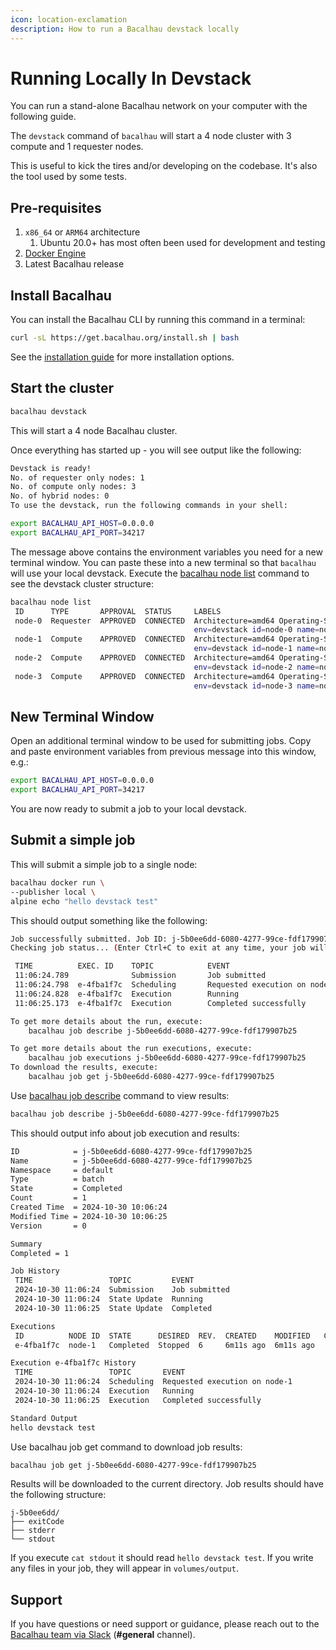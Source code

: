 ```yaml
---
icon: location-exclamation
description: How to run a Bacalhau devstack locally
---
```


# Running Locally In Devstack

You can run a stand-alone Bacalhau network on your computer with the following guide.

The `devstack` command of `bacalhau` will start a 4 node cluster with 3 compute and 1 requester nodes.

This is useful to kick the tires and/or developing on the codebase. It's also the tool used by some tests.

## Pre-requisites

1. `x86_64` or `ARM64` architecture
   1. Ubuntu 20.0+ has most often been used for development and testing
2. [Docker Engine](https://docs.docker.com/get-docker/)
3. Latest Bacalhau release

## Install Bacalhau

You can install the Bacalhau CLI by running this command in a terminal:

```bash
curl -sL https://get.bacalhau.org/install.sh | bash
```

See the [installation guide](running-locally.md#install-bacalhau) for more installation options.

## Start the cluster

```bash
bacalhau devstack
```

This will start a 4 node Bacalhau cluster.

Once everything has started up - you will see output like the following:

```bash
Devstack is ready!
No. of requester only nodes: 1
No. of compute only nodes: 3
No. of hybrid nodes: 0
To use the devstack, run the following commands in your shell:

export BACALHAU_API_HOST=0.0.0.0
export BACALHAU_API_PORT=34217
```

The message above contains the environment variables you need for a new terminal window. You can paste these into a new terminal so that `bacalhau` will use your local devstack. Execute the [bacalhau node list](/cli/node/list.md) command to see the devstack cluster structure:

```bash
bacalhau node list
 ID      TYPE       APPROVAL  STATUS     LABELS                                              CPU     MEMORY      DISK         GPU
 node-0  Requester  APPROVED  CONNECTED  Architecture=amd64 Operating-System=linux
                                         env=devstack id=node-0 name=node-0
 node-1  Compute    APPROVED  CONNECTED  Architecture=amd64 Operating-System=linux           1.4 /   2.7 GB /    13.1 GB /    0 /
                                         env=devstack id=node-1 name=node-1                  1.4     2.7 GB      13.1 GB      0
 node-2  Compute    APPROVED  CONNECTED  Architecture=amd64 Operating-System=linux           1.4 /   2.7 GB /    13.1 GB /    0 /
                                         env=devstack id=node-2 name=node-2                  1.4     2.7 GB      13.1 GB      0
 node-3  Compute    APPROVED  CONNECTED  Architecture=amd64 Operating-System=linux           1.4 /   2.7 GB /    13.1 GB /    0 /
                                         env=devstack id=node-3 name=node-3                  1.4     2.7 GB      13.1 GB      0
```

## New Terminal Window

Open an additional terminal window to be used for submitting jobs. Copy and paste environment variables from previous message into this window, e.g.:

```bash
export BACALHAU_API_HOST=0.0.0.0
export BACALHAU_API_PORT=34217
```

You are now ready to submit a job to your local devstack.

## Submit a simple job

This will submit a simple job to a single node:

```bash
bacalhau docker run \
--publisher local \
alpine echo "hello devstack test"
```

This should output something like the following:

```bash
Job successfully submitted. Job ID: j-5b0ee6dd-6080-4277-99ce-fdf179907b25
Checking job status... (Enter Ctrl+C to exit at any time, your job will continue running):

 TIME          EXEC. ID    TOPIC            EVENT
 11:06:24.789              Submission       Job submitted
 11:06:24.798  e-4fba1f7c  Scheduling       Requested execution on node-1
 11:06:24.828  e-4fba1f7c  Execution        Running
 11:06:25.173  e-4fba1f7c  Execution        Completed successfully

To get more details about the run, execute:
	bacalhau job describe j-5b0ee6dd-6080-4277-99ce-fdf179907b25

To get more details about the run executions, execute:
	bacalhau job executions j-5b0ee6dd-6080-4277-99ce-fdf179907b25
To download the results, execute:
	bacalhau job get j-5b0ee6dd-6080-4277-99ce-fdf179907b25

```

Use [bacalhau job describe](/cli/job/describe.md) command to view results:

```bash
bacalhau job describe j-5b0ee6dd-6080-4277-99ce-fdf179907b25
```

This should output info about job execution and results:

```bash
ID            = j-5b0ee6dd-6080-4277-99ce-fdf179907b25
Name          = j-5b0ee6dd-6080-4277-99ce-fdf179907b25
Namespace     = default
Type          = batch
State         = Completed
Count         = 1
Created Time  = 2024-10-30 10:06:24
Modified Time = 2024-10-30 10:06:25
Version       = 0

Summary
Completed = 1

Job History
 TIME                 TOPIC         EVENT
 2024-10-30 11:06:24  Submission    Job submitted
 2024-10-30 11:06:24  State Update  Running
 2024-10-30 11:06:25  State Update  Completed

Executions
 ID          NODE ID  STATE      DESIRED  REV.  CREATED    MODIFIED   COMMENT
 e-4fba1f7c  node-1   Completed  Stopped  6     6m11s ago  6m11s ago

Execution e-4fba1f7c History
 TIME                 TOPIC       EVENT
 2024-10-30 11:06:24  Scheduling  Requested execution on node-1
 2024-10-30 11:06:24  Execution   Running
 2024-10-30 11:06:25  Execution   Completed successfully

Standard Output
hello devstack test
```

Use bacalhau job get command to download job results:

```bash
bacalhau job get j-5b0ee6dd-6080-4277-99ce-fdf179907b25
```

Results will be downloaded to the current directory. Job results should have the following structure:

```
j-5b0ee6dd/
├── exitCode
├── stderr
└── stdout
```

If you execute `cat stdout` it should read `hello devstack test`. If you write any files in your job, they will appear in `volumes/output`.

## Support

If you have questions or need support or guidance, please reach out to the [Bacalhau team via Slack](https://bacalhauproject.slack.com/ssb/redirect) (**#general** channel).
